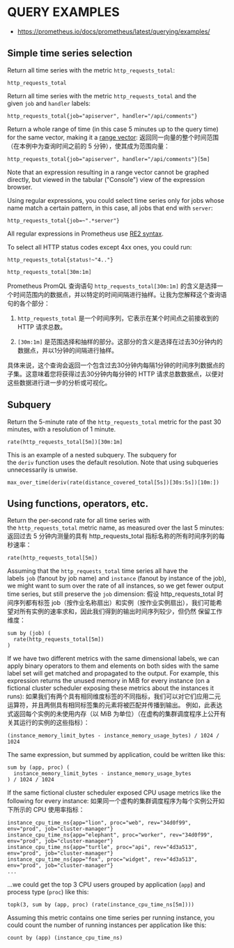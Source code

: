 # QUERY EXAMPLES

* https://prometheus.io/docs/prometheus/latest/querying/examples/

## Simple time series selection

Return all time series with the metric `http_requests_total`:

```
http_requests_total
```

Return all time series with the metric `http_requests_total` and the given `job` and `handler` labels:

```
http_requests_total{job="apiserver", handler="/api/comments"}
```

Return a whole range of time (in this case 5 minutes up to the query time) for the same vector, making it a [range vector](https://prometheus.io/docs/prometheus/latest/querying/basics/#range-vector-selectors):
返回同一向量的整个时间范围（在本例中为查询时间之前的 5 分钟），使其成为范围向量：

```
http_requests_total{job="apiserver", handler="/api/comments"}[5m]
```

Note that an expression resulting in a range vector cannot be graphed directly, but viewed in the tabular ("Console") view of the expression browser.

Using regular expressions, you could select time series only for jobs whose name match a certain pattern, in this case, all jobs that end with `server`:

```
http_requests_total{job=~".*server"}
```

All regular expressions in Prometheus use [RE2 syntax](https://github.com/google/re2/wiki/Syntax).

To select all HTTP status codes except 4xx ones, you could run:

```
http_requests_total{status!~"4.."}
```

```
http_requests_total[30m:1m]
```

Prometheus PromQL 查询语句 `http_requests_total[30m:1m]` 的含义是选择一个时间范围内的数据点，并以特定的时间间隔进行抽样。让我为您解释这个查询语句的各个部分：

1. `http_requests_total` 是一个时间序列，它表示在某个时间点之前接收到的 HTTP 请求总数。

2. `[30m:1m]` 是范围选择和抽样的部分。这部分的含义是选择在过去30分钟内的数据点，并以1分钟的间隔进行抽样。

具体来说，这个查询会返回一个包含过去30分钟内每隔1分钟的时间序列数据点的子集。这意味着您将获得过去30分钟内每分钟的 HTTP 请求总数数据点，以便对这些数据进行进一步的分析或可视化。

## Subquery

Return the 5-minute rate of the `http_requests_total` metric for the past 30 minutes, with a resolution of 1 minute.

```
rate(http_requests_total[5m])[30m:1m]
```

This is an example of a nested subquery. The subquery for the `deriv` function uses the default resolution. Note that using subqueries unnecessarily is unwise.

```
max_over_time(deriv(rate(distance_covered_total[5s])[30s:5s])[10m:])
```

## Using functions, operators, etc.

Return the per-second rate for all time series with the `http_requests_total` metric name, as measured over the last 5 minutes:
返回过去 5 分钟内测量的具有 http_requests_total 指标名称的所有时间序列的每秒速率：

```
rate(http_requests_total[5m])
```

Assuming that the `http_requests_total` time series all have the labels `job` (fanout by job name) and `instance` (fanout by instance of the job), we might want to sum over the rate of all instances, so we get fewer output time series, but still preserve the `job` dimension:
假设 http_requests_total 时间序列都有标签 job（按作业名称扇出）和实例（按作业实例扇出），我们可能希望对所有实例的速率求和，因此我们得到的输出时间序列较少，但仍然 保留工作维度：

```
sum by (job) (
  rate(http_requests_total[5m])
)
```

If we have two different metrics with the same dimensional labels, we can apply binary operators to them and elements on both sides with the same label set will get matched and propagated to the output. For example, this expression returns the unused memory in MiB for every instance (on a fictional cluster scheduler exposing these metrics about the instances it runs):
如果我们有两个具有相同维度标签的不同指标，我们可以对它们应用二元运算符，并且两侧具有相同标签集的元素将被匹配并传播到输出。 例如，此表达式返回每个实例的未使用内存（以 MiB 为单位）（在虚构的集群调度程序上公开有关其运行的实例的这些指标）：

```
(instance_memory_limit_bytes - instance_memory_usage_bytes) / 1024 / 1024
```

The same expression, but summed by application, could be written like this:

```
sum by (app, proc) (
  instance_memory_limit_bytes - instance_memory_usage_bytes
) / 1024 / 1024
```

If the same fictional cluster scheduler exposed CPU usage metrics like the following for every instance:
如果同一个虚构的集群调度程序为每个实例公开如下所示的 CPU 使用率指标：

```
instance_cpu_time_ns{app="lion", proc="web", rev="34d0f99", env="prod", job="cluster-manager"}
instance_cpu_time_ns{app="elephant", proc="worker", rev="34d0f99", env="prod", job="cluster-manager"}
instance_cpu_time_ns{app="turtle", proc="api", rev="4d3a513", env="prod", job="cluster-manager"}
instance_cpu_time_ns{app="fox", proc="widget", rev="4d3a513", env="prod", job="cluster-manager"}
...
```

...we could get the top 3 CPU users grouped by application (`app`) and process type (`proc`) like this:

```
topk(3, sum by (app, proc) (rate(instance_cpu_time_ns[5m])))
```

Assuming this metric contains one time series per running instance, you could count the number of running instances per application like this:

```
count by (app) (instance_cpu_time_ns)
```
